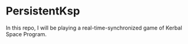 # PersistentKsp
In this repo, I will be playing a real-time-synchronized game of Kerbal Space Program.
